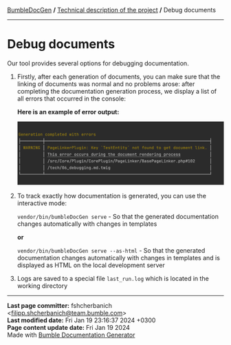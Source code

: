 [BumbleDocGen](../README.md) **/**
[Technical description of the project](readme.md) **/**
Debug documents

---


# Debug documents

Our tool provides several options for debugging documentation.

1) Firstly, after each generation of documents, you can make sure that the linking of documents was normal and no problems arose: after completing the documentation generation process, we display a list of all errors that occurred in the console:

    **Here is an example of error output:**

    <img src="../assets/error_example.png">

2) To track exactly how documentation is generated, you can use the interactive mode:

   `vendor/bin/bumbleDocGen serve` - So that the generated documentation changes automatically with changes in templates

   **or**

   `vendor/bin/bumbleDocGen serve --as-html` - So that the generated documentation changes automatically with changes in templates and is displayed as HTML on the local development server
3) Logs are saved to a special file `last_run.log` which is located in the working directory


---

**Last page committer:** fshcherbanich &lt;filipp.shcherbanich@team.bumble.com&gt;<br>**Last modified date:**   Fri Jan 19 23:16:37 2024 +0300<br>**Page content update date:** Fri Jan 19 2024<br>Made with [Bumble Documentation Generator](https://github.com/bumble-tech/bumble-doc-gen/blob/master/docs/README.md)